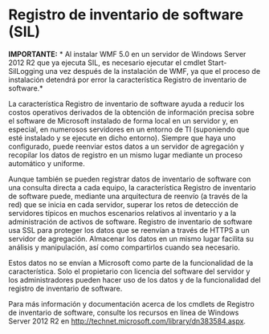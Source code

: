# Registro de inventario de software (SIL)

**IMPORTANTE:** * Al instalar WMF 5.0 en un servidor de Windows Server 2012 R2 que ya ejecuta SIL, es necesario ejecutar el cmdlet Start-SilLogging una vez después de la instalación de WMF, ya que el proceso de instalación detendrá por error la característica Registro de inventario de software.*

La característica Registro de inventario de software ayuda a reducir los costos operativos derivados de la obtención de información precisa sobre el software de Microsoft instalado de forma local en un servidor y, en especial, en numerosos servidores en un entorno de TI (suponiendo que esté instalado y se ejecute en dicho entorno). Siempre que haya uno configurado, puede reenviar estos datos a un servidor de agregación y recopilar los datos de registro en un mismo lugar mediante un proceso automático y uniforme.

Aunque también se pueden registrar datos de inventario de software con una consulta directa a cada equipo, la característica Registro de inventario de software puede, mediante una arquitectura de reenvío (a través de la red) que se inicia en cada servidor, superar los retos de detección de servidores típicos en muchos escenarios relativos al inventario y a la administración de activos de software. Registro de inventario de software usa SSL para proteger los datos que se reenvían a través de HTTPS a un servidor de agregación. Almacenar los datos en un mismo lugar facilita su análisis y manipulación, así como compartirlos cuando sea necesario.

Estos datos no se envían a Microsoft como parte de la funcionalidad de la característica. Solo el propietario con licencia del software del servidor y los administradores pueden hacer uso de los datos y de la funcionalidad del registro de inventario de software.

Para más información y documentación acerca de los cmdlets de Registro de inventario de software, consulte los recursos en línea de Windows Server 2012 R2 en <http://technet.microsoft.com/library/dn383584.aspx>.


<!--HONumber=Jun16_HO4-->


